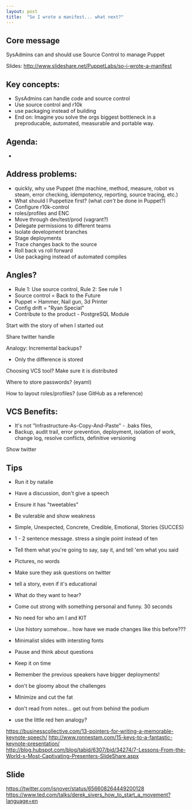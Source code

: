```yaml
---
layout: post
title:  "So I wrote a manifest... what next?"
---
```


## Core message

SysAdmins can and should use Source Control to manage Puppet

Slides: http://www.slideshare.net/PuppetLabs/so-i-wrote-a-manifest

## Key concepts:

* SysAdmins can handle code and source control
* Use source control and r10k
* use packaging instead of building
* End on: Imagine you solve the orgs biggest bottleneck in a preproducable, automated, measurable and portable way.

## Agenda:
* 

## Address problems:

* quickly, why use Puppet (the machine, method, measure, robot vs steam, error checking, idempotency, reporting, source tracing, etc.)
* What should I Puppetize first? (what *can't* be done in Puppet?)
* Configure r10k-control
* roles/profiles and ENC
* Move through dev/test/prod (vagrant?)
* Delegate permissions to different teams
* Isolate development branches
* Stage deployments
* Trace changes back to the source
* Roll back vs roll forward
* Use packaging instead of automated compiles

## Angles?
* Rule 1: Use source control, Rule 2: See rule 1
* Source control = Back to the Future
* Puppet = Hammer, Nail gun, 3d Printer
* Config drift = "Ryan Special"
* Contribute to the product - PostgreSQL Module

Start with the story of when I started out

Share twitter handle


Analogy: Incremental backups?
  * Only the difference is stored


Choosing VCS tool? Make sure it is distributed

Where to store passwords? (eyaml)

How to layout roles/profiles? (use GitHub as a reference)



## VCS Benefits:
* It's not "Infrastructure-As-Copy-And-Paste" - .baks files, 
* Backup, audit trail, error prevention, deployment, isolation of work, change
  log, resolve conflicts, definitive versioning


Show twitter


## Tips
* Run it by natalie
* Have a discussion, don't give a speech
* Ensure it has "tweetables"
* Be vulerable and show weakness
* Simple, Unexpected, Concrete, Credible, Emotional, Stories (SUCCES)
* 1 - 2 sentence message. stress a single point instead of ten
* Tell them what you're going to say, say it, and tell 'em what you said
* Pictures, no words
* Make sure they ask questions on twitter
* tell a story, even if it's educational
* What do they want to hear?
* Come out strong with something personal and funny. 30 seconds
* No need for who am I and KIT
* Use history somehow... how have we made changes like this before???
* Minimalist slides with intersting fonts
* Pause and think about questions
* Keep it on time
* Remember the previous speakers have bigger deployments!
* don't be gloomy about the challenges
* MInimize and cut the fat
* don't read from notes... get out from behind the podium

* use the little red hen analogy?

https://businesscollective.com/13-pointers-for-writing-a-memorable-keynote-speech/
http://www.ronnestam.com/15-keys-to-a-fantastic-keynote-presentation/
http://blog.hubspot.com/blog/tabid/6307/bid/34274/7-Lessons-From-the-World-s-Most-Captivating-Presenters-SlideShare.aspx

## Slide
https://twitter.com/jsnover/status/656608264449200128
https://www.ted.com/talks/derek_sivers_how_to_start_a_movement?language=en

